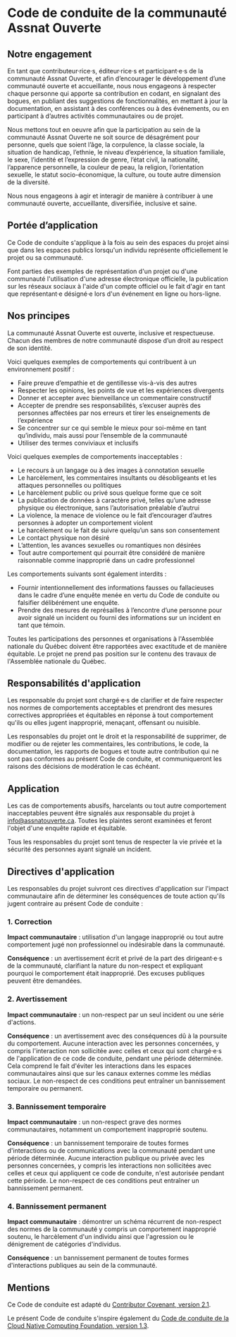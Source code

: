 # Code de conduite de la communauté Assnat Ouverte

## Notre engagement

En tant que contributeur·rice·s, éditeur·rice·s et participant·e·s de la communauté Assnat Ouverte, et afin d’encourager le développement d’une communauté ouverte et accueillante, nous nous engageons à respecter chaque personne qui apporte sa contribution en codant, en signalant des bogues, en publiant des suggestions de fonctionnalités, en mettant à jour la documentation, en assistant à des conférences ou à des événements, ou en participant à d’autres activités communautaires ou de projet.

Nous mettons tout en oeuvre afin que la participation au sein de la communauté Assnat Ouverte ne soit source de désagrément pour personne, quels que soient l’âge, la corpulence, la classe sociale, la situation de handicap, l’ethnie, le niveau d’expérience, la situation familiale, le sexe, l’identité et l’expression de genre, l’état civil, la nationalité, l’apparence personnelle, la couleur de peau, la religion, l’orientation sexuelle, le statut socio-économique, la culture, ou toute autre dimension de la diversité.

Nous nous engageons à agir et interagir de manière à contribuer à une communauté ouverte, accueillante, diversifiée, inclusive et saine.

## Portée d’application

Ce Code de conduite s'applique à la fois au sein des espaces du projet ainsi que dans les espaces publics lorsqu'un individu représente officiellement le projet ou sa communauté.

Font parties des exemples de représentation d'un projet ou d'une communauté l'utilisation d'une adresse électronique officielle, la publication sur les réseaux sociaux à l'aide d'un compte officiel ou le fait d'agir en tant que représentant·e désigné·e lors d'un événement en ligne ou hors-ligne.

## Nos principes

La communauté Assnat Ouverte est ouverte, inclusive et respectueuse.
Chacun des membres de notre communauté dispose d’un droit au respect de son identité.

Voici quelques exemples de comportements qui contribuent à un environnement positif :

- Faire preuve d’empathie et de gentillesse vis-à-vis des autres
- Respecter les opinions, les points de vue et les expériences divergents
- Donner et accepter avec bienveillance un commentaire constructif
- Accepter de prendre ses responsabilités, s’excuser auprès des personnes affectées par nos erreurs et tirer les enseignements de l’expérience
- Se concentrer sur ce qui semble le mieux pour soi-même en tant qu’individu, mais aussi pour l’ensemble de la communauté
- Utiliser des termes conviviaux et inclusifs

Voici quelques exemples de comportements inacceptables :

- Le recours à un langage ou à des images à connotation sexuelle
- Le harcèlement, les commentaires insultants ou désobligeants et les attaques personnelles ou politiques
- Le harcèlement public ou privé sous quelque forme que ce soit
- La publication de données à caractère privé, telles qu’une adresse physique ou électronique, sans l’autorisation préalable d’autrui
- La violence, la menace de violence ou le fait d’encourager d’autres personnes à adopter un comportement violent
- Le harcèlement ou le fait de suivre quelqu’un sans son consentement
- Le contact physique non désiré
- L’attention, les avances sexuelles ou romantiques non désirées
- Tout autre comportement qui pourrait être considéré de manière raisonnable comme inapproprié dans un cadre professionnel

Les comportements suivants sont également interdits :

- Fournir intentionnellement des informations fausses ou fallacieuses dans le cadre d’une enquête menée en vertu du Code de conduite ou falsifier délibérément une enquête.
- Prendre des mesures de représailles à l’encontre d’une personne pour avoir signalé un incident ou fourni des informations sur un incident en tant que témoin.

Toutes les participations des personnes et organisations à l'Assemblée nationale du Québec doivent être rapportées avec exactitude et de manière équitable.
Le projet ne prend pas position sur le contenu des travaux de l'Assemblée nationale du Québec.

## Responsabilités d'application

Les responsable du projet sont chargé·e·s de clarifier et de faire respecter nos normes de comportements acceptables et prendront des mesures correctives appropriées et équitables en réponse à tout comportement qu'ils ou elles jugent inapproprié, menaçant, offensant ou nuisible.

Les responsables du projet ont le droit et la responsabilité de supprimer, de modifier ou de rejeter les commentaires, les contributions, le code, la documentation, les rapports de bogues et toute autre contribution qui ne sont pas conformes au présent Code de conduite, et communiqueront les raisons des décisions de modération le cas échéant.

## Application

Les cas de comportements abusifs, harcelants ou tout autre comportement inacceptables peuvent être signalés aux responsable du projet à [info@assnatouverte.ca](mailto:info@assnatouverte.ca).
Toutes les plaintes seront examinées et feront l'objet d'une enquête rapide et équitable.

Tous les responsables du projet sont tenus de respecter la vie privée et la sécurité des personnes ayant signalé un incident.

## Directives d'application

Les responsables du projet suivront ces directives d'application sur l'impact communautaire afin de déterminer les conséquences de toute action qu'ils jugent contraire au présent Code de conduite :

### 1. Correction

**Impact communautaire** : utilisation d'un langage inapproprié ou tout autre comportement jugé non professionnel ou indésirable dans la communauté.

**Conséquence** : un avertissement écrit et privé de la part des dirigeant·e·s de la communauté, clarifiant la nature du non-respect et expliquant pourquoi le comportement était inapproprié.
Des excuses publiques peuvent être demandées.

### 2. Avertissement

**Impact communautaire** : un non-respect par un seul incident ou une série d'actions.

**Conséquence** : un avertissement avec des conséquences dû à la poursuite du comportement.
Aucune interaction avec les personnes concernées, y compris l'interaction non sollicitée avec celles et ceux qui sont chargé·e·s de l'application de ce code de conduite, pendant une période déterminée.
Cela comprend le fait d'éviter les interactions dans les espaces communautaires ainsi que sur les canaux externes comme les médias sociaux.
Le non-respect de ces conditions peut entraîner un bannissement temporaire ou permanent.

### 3. Bannissement temporaire

**Impact communautaire** : un non-respect grave des normes communautaires, notamment un comportement inapproprié soutenu.

**Conséquence** : un bannissement temporaire de toutes formes d'interactions ou de communications avec la communauté pendant une période déterminée.
Aucune interaction publique ou privée avec les personnes concernées, y compris les interactions non sollicitées
avec celles et ceux qui appliquent ce code de conduite, n'est autorisée pendant cette période.
Le non-respect de ces conditions peut entraîner un bannissement permanent.

### 4. Bannissement permanent

**Impact communautaire** : démontrer un schéma récurrent de non-respect des normes de la communauté y compris un comportement inapproprié soutenu, le harcèlement d'un individu ainsi que l'agression ou le dénigrement de catégories d'individus.

**Conséquence** : un bannissement permanent de toutes formes d'interactions publiques au sein de
la communauté.

## Mentions

Ce Code de conduite est adapté du [Contributor Covenant, version 2.1][contributor-covenant-2.1].

Le présent Code de conduite s'inspire également du [Code de conduite de la Cloud Native Computing Foundation, version 1.3][cncf-1.3].

[contributor-covenant-2.1]: https://www.contributor-covenant.org/version/2/1/code_of_conduct.html
[cncf-1.3]: https://github.com/cncf/foundation/blob/c813edb2e4e3594287bcf88adf4a544660908645/code-of-conduct-languages/fr.md
